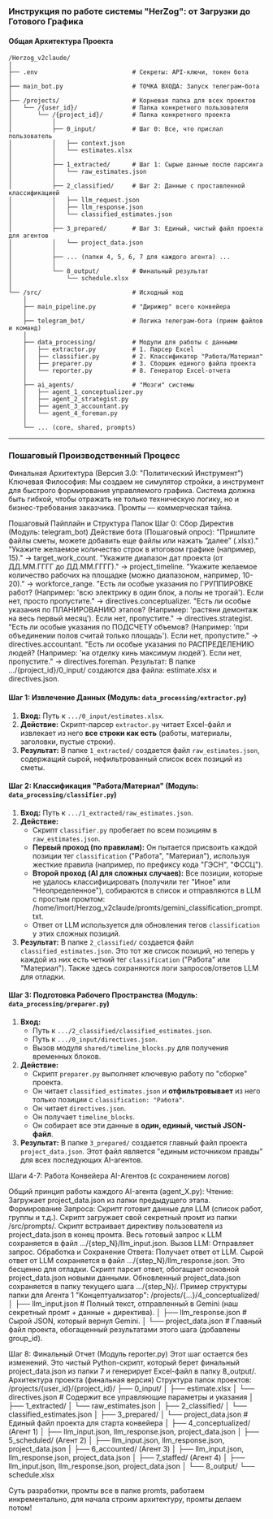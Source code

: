 

### Инструкция по работе системы "HerZog": от Загрузки до Готового Графика

#### **Общая Архитектура Проекта**

```
/Herzog_v2claude/
│
├── .env                          # Секреты: API-ключи, токен бота
│
├── main_bot.py                   # ТОЧКА ВХОДА: Запуск телеграм-бота
│
├── /projects/                    # Корневая папка для всех проектов
│   └── /{user_id}/               # Папка конкретного пользователя
│       └── /{project_id}/        # Папка конкретного проекта
│           │
│           ├── 0_input/          # Шаг 0: Все, что прислал пользователь
│           │   ├── context.json
│           │   └── estimates.xlsx
│           │
│           ├── 1_extracted/      # Шаг 1: Сырые данные после парсинга
│           │   └── raw_estimates.json
│           │
│           ├── 2_classified/     # Шаг 2: Данные с проставленной классификацией
│           │   ├── llm_request.json
│           │   ├── llm_response.json
│           │   └── classified_estimates.json
│           │
│           ├── 3_prepared/       # Шаг 3: Единый, чистый файл проекта для агентов
│           │   └── project_data.json
│           │
│           ├── ... (папки 4, 5, 6, 7 для каждого агента) ...
│           │
│           └── 8_output/         # Финальный результат
│               └── schedule.xlsx
│
└── /src/                         # Исходный код
    │
    ├── main_pipeline.py          # "Дирижер" всего конвейера
    │
    ├── telegram_bot/             # Логика телеграм-бота (прием файлов и команд)
    │
    ├── data_processing/          # Модули для работы с данными
    │   ├── extractor.py          # 1. Парсер Excel
    │   ├── classifier.py         # 2. Классификатор "Работа/Материал"
    │   ├── preparer.py           # 3. Сборщик единого файла проекта
    │   └── reporter.py           # 8. Генератор Excel-отчета
    │
    ├── ai_agents/                # "Мозги" системы
    │   ├── agent_1_conceptualizer.py
    │   ├── agent_2_strategist.py
    │   ├── agent_3_accountant.py
    │   └── agent_4_foreman.py
    │
    └── ... (core, shared, prompts)
```

---

### Пошаговый Производственный Процесс
Финальная Архитектура (Версия 3.0: "Политический Инструмент")
Ключевая Философия: Мы создаем не симулятор стройки, а инструмент для быстрого формирования управляемого графика. Система должна быть гибкой, чтобы отражать не только техническую логику, но и бизнес-требования заказчика. Промты — коммерческая тайна.

Пошаговый Пайплайн и Структура Папок
Шаг 0: Сбор Директив (Модуль: telegram_bot)
Действие бота (Пошаговый опрос):
"Пришлите файлы сметы, можете добавить еще файлы или нажать “далее” (.xlsx)."
"Укажите желаемое количество строк в итоговом графике (например, 15)." -> target_work_count.
"Укажите диапазон дат проекта (от ДД.ММ.ГГГГ до ДД.ММ.ГГГГ)." -> project_timeline.
"Укажите желаемое количество рабочих на площадке (можно диапазоном, например, 10-20)." -> workforce_range.
"Есть ли особые указания по ГРУППИРОВКЕ работ? (Например: 'всю электрику в один блок, а полы не трогай'). Если нет, просто пропустите." -> directives.conceptualizer.
"Есть ли особые указания по ПЛАНИРОВАНИЮ этапов? (Например: 'растяни демонтаж на весь первый месяц'). Если нет, пропустите." -> directives.strategist.
"Есть ли особые указания по ПОДСЧЕТУ объемов? (Например: 'при объединении полов считай только площадь'). Если нет, пропустите." -> directives.accountant.
"Есть ли особые указания по РАСПРЕДЕЛЕНИЮ людей? (Например: 'на отделку кинь максимум людей'). Если нет, пропустите." -> directives.foreman.
Результат: В папке .../{project_id}/0_input/ создаются два файла: estimate.xlsx и directives.json.

#### **Шаг 1: Извлечение Данных (Модуль: `data_processing/extractor.py`)**

1.  **Вход:** Путь к `.../0_input/estimates.xlsx`.
2.  **Действие:** Скрипт-парсер `extractor.py` читает Excel-файл и извлекает из него **все строки как есть** (работы, материалы, заголовки, пустые строки).
3.  **Результат:** В папке `1_extracted/` создается файл `raw_estimates.json`, содержащий сырой, нефильтрованный список всех позиций из сметы.

#### **Шаг 2: Классификация "Работа/Материал" (Модуль: `data_processing/classifier.py`)**

1.  **Вход:** Путь к `.../1_extracted/raw_estimates.json`.
2.  **Действие:**
    *   Скрипт `classifier.py` пробегает по всем позициям в `raw_estimates.json`.
    *   **Первый проход (по правилам):** Он пытается присвоить каждой позиции тег `classification` ("Работа", "Материал"), используя жесткие правила (например, по префиксу кода "ГЭСН", "ФССЦ").
    *   **Второй проход (AI для сложных случаев):** Все позиции, которые не удалось классифицировать (получили тег "Иное" или "Неопределенное"), собираются в список и отправляются в LLM с простым промтом: /home/imort/Herzog_v2claude/promts/gemini_classification_prompt.txt.
    *   Ответ от LLM используется для обновления тегов `classification` у этих сложных позиций.
3.  **Результат:** В папке `2_classified/` создается файл `classified_estimates.json`. Это тот же список позиций, но теперь у каждой из них есть четкий тег `classification` ("Работа" или "Материал"). Также здесь сохраняются логи запросов/ответов LLM для отладки.

#### **Шаг 3: Подготовка Рабочего Пространства (Модуль: `data_processing/preparer.py`)**

1.  **Вход:**
    *   Путь к `.../2_classified/classified_estimates.json`.
    *   Путь к `.../0_input/directives.json`.
    *   Вызов модуля `shared/timeline_blocks.py` для получения временных блоков.
2.  **Действие:**
    *   Скрипт `preparer.py` выполняет ключевую работу по "сборке" проекта.
    *   Он читает `classified_estimates.json` и **отфильтровывает** из него только позиции с `classification: "Работа"`.
    *   Он читает `directives.json`.
    *   Он получает `timeline_blocks`.
    *   Он собирает все эти данные в **один, единый, чистый JSON-файл**.
3.  **Результат:** В папке `3_prepared/` создается главный файл проекта `project_data.json`. Этот файл является "единым источником правды" для всех последующих AI-агентов.


Шаги 4-7: Работа Конвейера AI-Агентов (с сохранением логов)

Общий принцип работы каждого AI-агента (agent_X.py):
Чтение: Загружает project_data.json из папки предыдущего этапа.
Формирование Запроса:
Скрипт готовит данные для LLM (список работ, группы и т.д.).
Скрипт загружает свой секретный промт из папки /src/prompts/.
Скрипт встраивает директиву пользователя из project_data.json в конец промта.
Весь готовый запрос к LLM сохраняется в файл .../{step_N}/llm_input.json.
Вызов LLM: Отправляет запрос.
Обработка и Сохранение Ответа:
Получает ответ от LLM.
Сырой ответ от LLM сохраняется в файл .../{step_N}/llm_response.json. Это бесценно для отладки.
Скрипт парсит ответ, обогащает основной project_data.json новыми данными.
Обновленный project_data.json сохраняется в папку текущего шага .../{step_N}/.
Пример структуры папки для Агента 1 "Концептуализатор":
/projects/{...}/4_conceptualized/
│
├── llm_input.json              # Полный текст, отправленный в Gemini (наш секретный промт + данные + директива).
│
├── llm_response.json           # Сырой JSON, который вернул Gemini.
│
└── project_data.json           # Главный файл проекта, обогащенный результатами этого шага (добавлены group_id).


Шаг 8: Финальный Отчет (Модуль reporter.py)
Этот шаг остается без изменений. Это чистый Python-скрипт, который берет финальный project_data.json из папки 7 и генерирует Excel-файл в папку 8_output/.
Архитектура проекта (финальная версия)
Структура папок проектов:
/projects/{user_id}/{project_id}/
├── 0_input/
│   ├── estimate.xlsx
│   └── directives.json  # Содержит все управляющие параметры и указания
│
├── 1_extracted/
│   └── raw_estimates.json
│
├── 2_classified/
│   └── classified_estimates.json
│
├── 3_prepared/
│   └── project_data.json  # Единый файл проекта для старта конвейера
│
├── 4_conceptualized/ (Агент 1)
│   ├── llm_input.json, llm_response.json, project_data.json
│
├── 5_scheduled/ (Агент 2)
│   ├── llm_input.json, llm_response.json, project_data.json
│
├── 6_accounted/ (Агент 3)
│   ├── llm_input.json, llm_response.json, project_data.json
│
├── 7_staffed/ (Агент 4)
│   ├── llm_input.json, llm_response.json, project_data.json
│
└── 8_output/
    └── schedule.xlsx

Суть разработки, промты все в папке promts, работаем инкрементально, для начала строим архитектуру, промты делаем потом!




